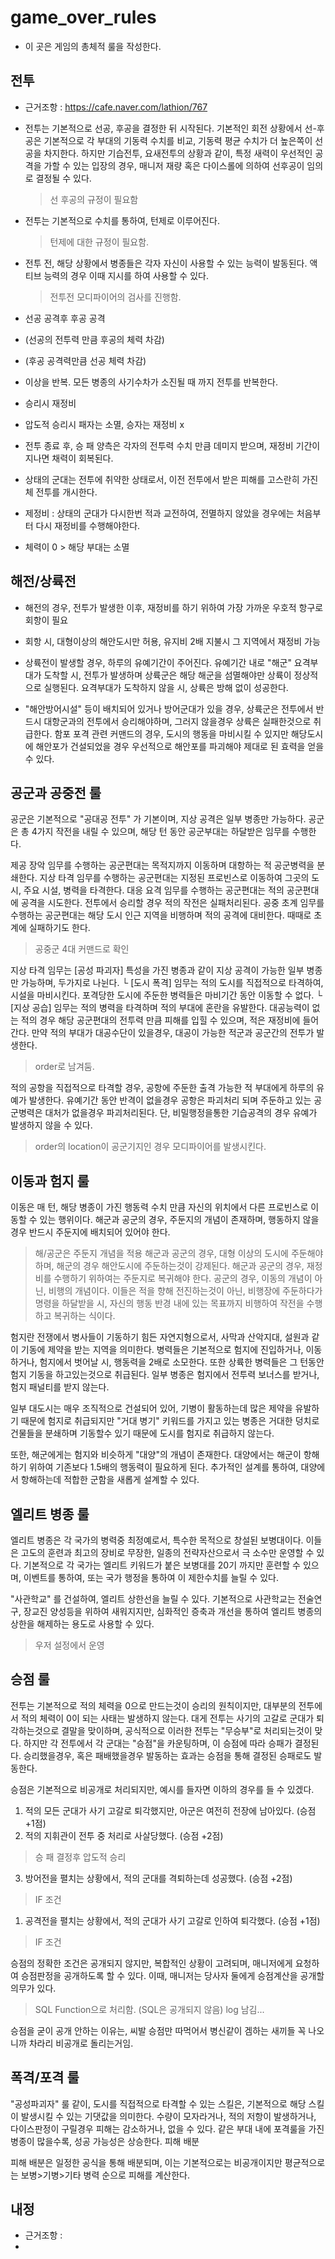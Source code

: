 # game_over_rules
- 이 곳은 게임의 총체적 룰을 작성한다.

## 전투
- 근거조항 : https://cafe.naver.com/lathion/767
- 전투는 기본적으로 선공, 후공을 결정한 뒤 시작된다. 기본적인 회전 상황에서 선-후공은 기본적으로 각 부대의 기동력 수치를 비교, 기동력 평균 수치가 더 높은쪽이 선공을 차지한다. 하지만 기습전투, 요새전투의 상황과 같이, 특정 새력이 우선적인 공격을 가할 수 있는 입장의 경우, 매니저 재량 혹은 다이스롤에 의하여 선후공이 임의로 결정될 수 있다.    
  > 선 후공의 규정이 필요함 
- 전투는 기본적으로 수치를 통하여, 턴제로 이루어진다.   
  > 턴제에 대한 규정이 필요함.  
- 전투 전, 해당 상황에서 병종들은 각자 자신이 사용할 수 있는 능력이 발동된다. 액티브 능력의 경우 이때 지시를 하여 사용할 수 있다.   
  > 전투전 모디파이어의 검사를 진행함.
- 선공 공격후 후공 공격 
- (선공의 전투력 만큼 후공의 체력 차감)
- (후공 공격력만큼 선공 체력 차감)
- 이상을 반복. 모든 병종의 사기수차가 소진될 때 까지 전투를 반복한다.

- 승리시 재정비
- 압도적 승리시 패자는 소멸, 승자는 재정비 x
  
- 전투 종료 후, 승 패 양측은 각자의 전투력 수치 만큼 데미지 받으며, 재정비 기간이 지나면 채력이 회복된다.
-  상태의 군대는 전투에 취약한 상태로서, 이전 전투에서 받은 피해를 고스란히 가진 체 전투를 개시한다.
-  제정비 :  상태의 군대가 다시한번 적과 교전하여, 전멸하지 않았을 경우에는 처음부터 다시 재정비를 수행해야한다.
-  체력이 0 > 해당 부대는 소멸

## 해전/상륙전
- 해전의 경우, 전투가 발생한 이후, 재정비를 하기 위하여 가장 가까운 우호적 항구로 회항이 필요
- 회항 시, 대형이상의 해안도시만 허용, 유지비 2배 지불시 그 지역에서 재정비 가능
- 상륙전이 발생할 경우, 하루의 유예기간이 주어진다. 유예기간 내로 "해군" 요격부대가 도착할 시, 전투가 발생하며 상륙군은 해당 해군을 섬멸해야만 상륙이 정상적으로 실행된다. 요격부대가 도착하지 않을 시, 상륙은 방해 없이 성공한다. 

- "해안방어시설" 등이 배치되어 있거나 방어군대가 있을 경우, 상륙군은 전투에서 반드시 대항군과의 전투에서 승리해야하며, 그러지 않을경우 상륙은 실패한것으로 취급한다. 함포 포격 관련 커맨드의 경우, 도시의 행동을 마비시킬 수 있지만 해당도시에 해안포가 건설되었을 경우 우선적으로 해안포를 파괴해야 제대로 된 효력을 얻을 수 있다.


## 공군과 공중전 룰

공군은 기본적으로 "공대공 전투" 가 기본이며, 지상 공격은 일부 병종만 가능하다. 
공군은 총 4가지 작전을 내릴 수 있으며, 해당 턴 동안 공군부대는 하달받은 임무를 수행한다.

제공 장악 임무를 수행하는 공군편대는 목적지까지 이동하며 대항하는 적 공군병력을 분쇄한다.
지상 타격 임무를 수행하는 공군편대는 지정된 프로빈스로 이동하여 그곳의 도시, 주요 시설, 병력을 타격한다.
대응 요격 임무를 수행하는 공군편대는 적의 공군편대에 공격을 시도한다. 전투에서 승리할 경우 적의 작전은 실패처리된다.
공중 초계 임무를 수행하는 공군편대는 해당 도시 인근 지역을 비행하며 적의 공격에 대비한다. 때때로 초계에 실패하기도 한다.
> 공중군 4대 커맨드로 확인

지상 타격 임무는 [공성 파괴자] 특성을 가진 병종과 같이 지상 공격이 가능한 일부 병종만 가능하며, 두가지로 나뉜다.
└ [도시 폭격] 임무는 적의 도시를 직접적으로 타격하여, 시설을 마비시킨다. 포격당한 도시에 주둔한 병력들은 마비기간 동안 이동할 수 없다.
└ [지상 공습] 임무는 적의 병력을 타격하며 적의 부대에 혼란을 유발한다. 대공능력이 없는 적의 경우 해당 공군편대의 전투력 만큼 피해를 입힐 수 있으며, 적은 재정비에 들어간다. 만약 적의 부대가 대공수단이 있을경우, 대공이 가능한 적군과 공군간의 전투가 발생한다.
> order로 남겨둠.


적의 공항을 직접적으로 타격할 경우, 공항에 주둔한 출격 가능한 적 부대에게 하루의 유예가 발생한다. 유예기간 동안 반격이 없을경우 공항은 파괴처리 되며 주둔하고 있는 공군병력은 대처가 없을경우 파괴처리된다. 단, 비밀행정을통한 기습공격의 경우 유예가 발생하지 않을 수 있다.
> order의 location이 공군기지인 경우 모디파이어를 발생시킨다.


## 이동과 험지 룰

이동은 매 턴, 해당 병종이 가진 행동력 수치 만큼 자신의 위치에서 다른 프로빈스로 이동할 수 있는 행위이다.
해군과 공군의 경우, 주둔지의 개념이 존재하며, 행동하지 않을 경우 반드시 주둔지에 배치되어 있어야 한다.
> 해/공군은 주둔지 개념을 적용
해군과 공군의 경우, 대형 이상의 도시에 주둔해야하며, 해군의 경우 해안도시에 주둔하는것이 강제된다.
해군과 공군의 경우, 재정비를 수행하기 위하여는 주둔지로 복귀해야 한다.
공군의 경우, 이동의 개념이 아닌, 비행의 개념이다. 이들은 적을 향해 전진하는것이 아닌, 비행장에 주둔하다가 명령을 하달받을 시, 자신의 행동 반경 내에 있는 목표까지 비행하여 작전을 수행하고 복귀하는 식이다.


험지란 전쟁에서 병사들이 기동하기 힘든 자연지형으로서, 사막과 산악지대, 설원과 같이 기동에 제약을 받는 지역을 의미한다.
병력들은 기본적으로 험지에 진입하거나, 이동하거나, 험지에서 벗어날 시, 행동력을 2배로 소모한다. 또한 상륙한 병력들은 그 턴동안 험지 기동을 하고있는것으로 취급된다. 일부 병종은 험지에서 전투력 보너스를 받거나, 험지 패널티를 받지 않는다.

일부 대도시는 매우 조직적으로 건설되어 있어, 기병이 활동하는데 많은 제약을 유발하기 때문에 험지로 취급되지만
"거대 병기" 키워드를 가지고 있는 병종은 거대한 덩치로 건물들을 분쇄하며 기동할수 있기 때문에 도시를 험지로 취급하지 않는다.

또한, 해군에게는 험지와 비슷하게 "대양"의 개념이 존재한다. 대양에서는 해군이 항해하기 위하여 기존보다 1.5배의 행동력이 필요하게 된다. 추가적인 설계를 통하여, 대양에서 항해하는데 적합한 군함을 새롭게 설계할 수 있다. 
## 엘리트 병종 룰

엘리트 병종은 각 국가의 병력중 최정예로서, 특수한 목적으로 창설된 보병대이다. 이들은 고도의 훈련과 최고의 장비로 무장한, 일종의 전략자산으로서 극 소수만 운영할 수 있다. 기본적으로 각 국가는 엘리트 키워드가 붙은 보병대를 20기 까지만 훈련할 수 있으며, 이벤트를 통하여, 또는 국가 행정을 통하여 이 제한수치를 늘릴 수 있다.

"사관학교" 를 건설하여, 엘리트 상한선을 늘릴 수 있다. 기본적으로 사관학교는 전술연구, 장교진 양성등을 위하여 새워지지만, 심화적인 증축과 개선을 통하여 엘리트 병종의 상한을 해제하는 용도로 사용할 수 있다.
> 우저 설정에서 운영

## 승점 룰

전투는 기본적으로 적의 체력을 0으로 만드는것이 승리의 원칙이지만, 대부분의 전투에서 적의 체력이 0이 되는 사태는 발생하지 않는다. 대게 전투는 사기의 고갈로 군대가 퇴각하는것으로 결말을 맞이하며, 공식적으로 이러한 전투는 "무승부"로 처리되는것이 맞다. 하지만 각 전투에서 각 군대는 "승점"을 카운팅하며, 이 승점에 따라 승패가 결정된다. 승리했을경우, 혹은 패배했을경우 발동하는 효과는 승점을 통해 결정된 승패로도 발동한다.

승점은 기본적으로 비공개로 처리되지만, 예시를 들자면 이하의 경우를 들 수 있겠다.
1) 적의 모든 군대가 사기 고갈로 퇴각했지만,  아군은 여전히 전장에 남아있다. (승점 +1점)
2) 적의 지휘관이 전투 중 처리로 사살당했다. (승점 +2점)
> 승 패 결정후 압도적 승리
3) 방어전을 펼치는 상황에서, 적의 군대를 격퇴하는데 성공했다. (승점 +2점)
> IF 조건
1) 공격전을 펼치는 상황에서, 적의 군대가 사기 고갈로 인하여 퇴각했다. (승점 +1점)
> IF 조건


승점의 정확한 조건은 공개되지 않지만, 복합적인 상황이 고려되며, 매니저에게 요청하여 승점판정을 공개하도록 할 수 있다. 이때, 매니저는 당사자 둘에게 승점계산을 공개할 의무가 있다.
> SQL Function으로 처리함. (SQL은 공개되지 않음)
> log 남김... 

승점을 굳이 공개 안하는 이유는, 씨발 승점만 따먹어서 병신같이 겜하는 새끼들 꼭 나오니까 차라리 비공개로 돌리는거임.

## 폭격/포격 룰

"공성파괴자" 룰 같이, 도시를 직접적으로 타격할 수 있는 스킬은, 기본적으로 해당 스킬이 발생시킬 수 있는 기댓값을 의미한다. 수량이 모자라거나, 적의 저항이 발생하거나, 다이스판정이 구릴경우 피해는 감소하거나, 없을 수 있다.
같은 부대 내에 포격룰을 가진 병종이 많을수록, 성공 가능성은 상승한다.
피해 배분

피해 배분은 일정한 공식을 통해 배분되며, 이는 기본적으로는 비공개이지만 평균적으로는 보병>기병>기타 병력 순으로 피해를 계산한다.

## 내정
- 근거조항 :
- 